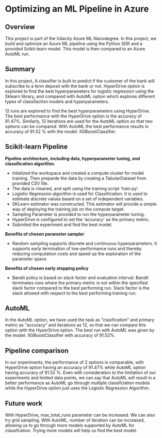# Optimizing an ML Pipeline in Azure

## Overview
This project is part of the Udacity Azure ML Nanodegree.
In this project, we build and optimize an Azure ML pipeline using the Python SDK and a provided Scikit-learn model.
This model is then compared to an Azure AutoML run.

## Summary
In this project, A classifier is built to predict if the customer of the bank will subscribe to a term deposit with the bank or not. HyperDrive option is explored to find the best hyperparameters for logistic regression using the Sklearn library, and compared with AutoML option which explores different types of classifaction models and hyperparameters.

12 runs are explored to find the best hyperparameters using HyperDrive. The best performance with the HyperDrive option is the accuracy of 91.47%. Similarly, 12 iterations are used for the AutoML option so that two options can be compared. With AutoML the best performance results in accuracy of 91.52 % with the model: XGBoostClassifier.

## Scikit-learn Pipeline
**Pipeline architecture, including data, hyperparameter tuning, and classification algorithm.**
- Intialized the workspace and created a compute cluster for model training. Then preparde the data by creating a TabularDataset from provided CSV file.
- The data is cleaned, and split using the training script 'train.py'.
- Logistic Regression algorithm is used for Classification. It is used to estimate discrete values based on a set of independent variables.
- SKLearn estimator was constructed. This estimator will provide a simple way of deploying the training job on the compute target.
- Sampling Parameter is provided to run the hyperparameter tuning.
- HyperDrive is configured to set the 'accuracy' as the primary metric.
- Submited the experiment and find the best model.

**Benefits of chosen parameter sampler**
- Random sampling supports discrete and continuous hyperparameters. It supports early termination of low-performance runs and thereby reducing computation costs and speed up the exploration of the parameter space.

**Benefits of chosen early stopping policy**
- Bandit policy is based on slack factor and evaluation interval. Bandit terminates runs where the primary metric is not within the specified slack factor compared to the best performing run. Slack factor is the slack allowed with respect to the best performing training run.

## AutoML
In the AutoML option, we have used the task as "clasification" and primary metric as "accuracy" and iterations as 12, so that we can compare this option with the HyperDrive option. The best run with AutoML was given by the model: XGBoostClassifier with accuracy of 91.52%.

## Pipeline comparison
In our experiments, the performance of 2 options is comparable, with HyperDrive option having an accuracy of 91.47% while AutoML option having accuracy of 91.52 %. Even with consideration to the limitation of our experiments and limited data points, we can say that AutoML will result in a better performance as AutoML go through multiple classifciation models while the HyperDrive option just uses the Logistic Regression Algorithm.

## Future work
With HyperDrive, max_total_runs parameter can be increased. We can also try grid sampling. With AutoML, number of iteration can be increased, allowing us to go through more models supported by AutoML for classifcation. Trying more models will help us find the best model.
